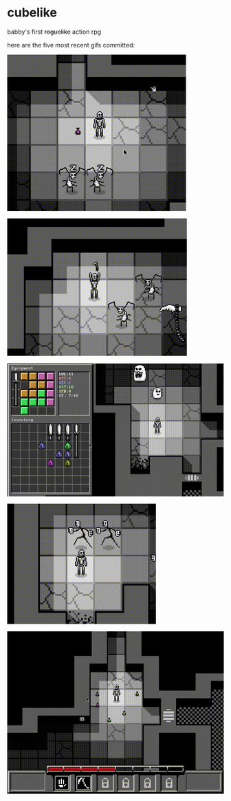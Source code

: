 # cubelike
babby's first ~~roguelike~~ action rpg 

here are the five most recent gifs committed:

![139_targeting_cursors_improved.gif](gifs/139_targeting_cursors_improved.gif?raw=true "139_targeting_cursors_improved")

![138_throw_animation.gif](gifs/138_throw_animation.gif?raw=true "138_throw_animation")

![137_throwing_things.gif](gifs/137_throwing_things.gif?raw=true "137_throwing_things")

![136_enemies_aggro.gif](gifs/136_enemies_aggro.gif?raw=true "136_enemies_aggro")

![135_potion_demo.gif](gifs/135_potion_demo.gif?raw=true "135_potion_demo")

